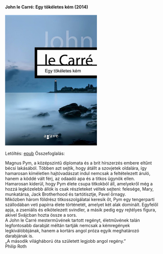 #### <a name="id_1000">John le Carré: Egy tökéletes kém (2014)</a>
<img src="https://github.com/BercziSandor/calibre_lib/raw/main/John%20le%20Carre/Egy%20tokeletes%20kem%20%281000%29/cover.jpg" alt="cover" width="300"/>

Letöltés: [epub](https://github.com/BercziSandor/calibre_lib/raw/main/John%20le%20Carre/Egy%20tokeletes%20kem%20%281000%29/Egy%20tokeletes%20kem%20-%20John%20le%20Carre.epub)
Összefoglalás:
<div>
<p>Magnus ​Pym, a középszintű diplomata és a brit hírszerzés embere eltűnt bécsi lakásából. Többen azt sejtik, hogy átállt a szovjetek oldalára, így hamarosan kíméletlen hajtóvadászat indul nemcsak a feltételezett áruló, hanem a köddé vált férj, az odaadó apa és a titkos ügynök ellen. <br>Hamarosan kiderül, hogy Pym élete csupa titkokból áll, amelyekről még a hozzá legközelebb állók is csak részleteket véltek sejteni: felesége, Mary, munkatársa, Jack Brotherhood és tartótisztje, Pavel őrnagy.<br>Miközben három földrész titkosszolgálatai keresik őt, Pym egy tengerparti szállodában veti papírra élete történetét, amelyet két alak dominált. Egyfelől apja, a zseniális és elkötelezett svindler, a másik pedig egy rejtélyes figura, akivel Svájcban hozta össze a sors.<br>A John le Carré mesterművének tartott regényt, életművének talán legfontosabb darabját méltán tartják nemcsak a kémregények legkiválóbbjának, hanem a kortárs angol próza egyik meghatározó darabjának is.<br>„A második világháború óta született legjobb angol regény.”<br>Philip Roth</p></div>

